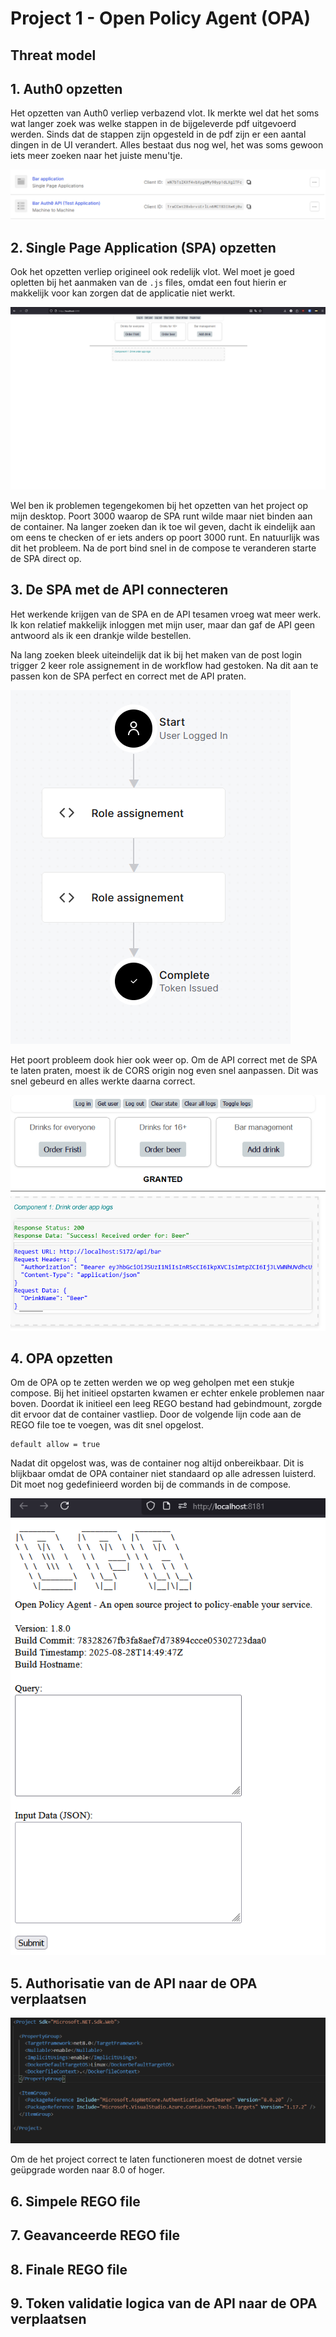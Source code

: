 # Project 1 - Open Policy Agent (OPA)

## Threat model

## 1. Auth0 opzetten

Het opzetten van Auth0 verliep verbazend vlot. Ik merkte wel dat het soms wat langer zoek was welke stappen in de bijgeleverde pdf uitgevoerd werden. Sinds dat de stappen zijn opgesteld in de pdf zijn er een aantal dingen in de UI verandert. Alles bestaat dus nog wel, het was soms gewoon iets meer zoeken naar het juiste menu'tje.

![alt text](image.png)

## 2. Single Page Application (SPA) opzetten

Ook het opzetten verliep origineel ook redelijk vlot. Wel moet je goed opletten bij het aanmaken van de `.js` files, omdat een fout hierin er makkelijk voor kan zorgen dat de applicatie niet werkt.

![alt text](image-1.png)

Wel ben ik problemen tegengekomen bij het opzetten van het project op mijn desktop. Poort 3000 waarop de SPA runt wilde maar niet binden aan de container. Na langer zoeken dan ik toe wil geven, dacht ik eindelijk aan om eens te checken of er iets anders op poort 3000 runt. En natuurlijk was dit het probleem. Na de port bind snel in de compose te veranderen starte de SPA direct op.

## 3. De SPA met de API connecteren

Het werkende krijgen van de SPA en de API tesamen vroeg wat meer werk. Ik kon relatief makkelijk inloggen met mijn user, maar dan gaf de API geen antwoord als ik een drankje wilde bestellen.

Na lang zoeken bleek uiteindelijk dat ik bij het maken van de post login trigger 2 keer role assignement in de workflow had gestoken. Na dit aan te passen kon de SPA perfect en correct met de API praten.

![alt text](image-2.png)

Het poort probleem dook hier ook weer op. Om de API correct met de SPA te laten praten, moest ik de CORS origin nog even snel aanpassen. Dit was snel gebeurd en alles werkte daarna correct.

![alt text](image-3.png)

## 4. OPA opzetten

Om de OPA op te zetten werden we op weg geholpen met een stukje compose. Bij het initieel opstarten kwamen er echter enkele problemen naar boven. Doordat ik initieel een leeg REGO bestand had gebindmount, zorgde dit ervoor dat de container vastliep. Door de volgende lijn code aan de REGO file toe te voegen, was dit snel opgelost.

```rego
default allow = true
```

Nadat dit opgelost was, was de container nog altijd onbereikbaar. Dit is blijkbaar omdat de OPA container niet standaard op alle adressen luisterd. Dit moet nog gedefinieerd worden bij de commands in de compose.

![alt text](image-4.png)

## 5. Authorisatie van de API naar de OPA verplaatsen

![alt text](image-5.png)

Om de het project correct te laten functioneren moest de dotnet versie geüpgrade worden naar 8.0 of hoger.

## 6. Simpele REGO file

## 7. Geavanceerde REGO file

## 8. Finale REGO file

## 9. Token validatie logica van de API naar de OPA verplaatsen
